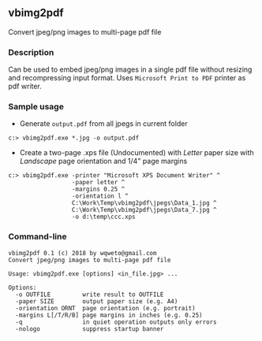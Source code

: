 ## vbimg2pdf
Convert jpeg/png images to multi-page pdf file

### Description

Can be used to embed jpeg/png images in a single pdf file without resizing and recompressing input format. Uses `Microsoft Print to PDF` printer as pdf writer.

### Sample usage

 - Generate `output.pdf` from all jpegs in current folder
```
c:> vbimg2pdf.exe *.jpg -o output.pdf
```
- Create a two-page .xps file (Undocumented) with *Letter* paper size with *Landscape* page orientation and 1/4" page margins
```
c:> vbimg2pdf.exe -printer "Microsoft XPS Document Writer" ^
                  -paper letter ^
                  -margins 0.25 ^
                  -orientation l ^
                  C:\Work\Temp\vbimg2pdf\jpegs\Data_1.jpg ^
                  C:\Work\Temp\vbimg2pdf\jpegs\Data_7.jpg ^
                  -o d:\temp\ccc.xps 
```

### Command-line
```
vbimg2pdf 0.1 (c) 2018 by wqweto@gmail.com
Convert jpeg/png images to multi-page pdf file

Usage: vbimg2pdf.exe [options] <in_file.jpg> ...

Options:
  -o OUTFILE         write result to OUTFILE
  -paper SIZE        output paper size (e.g. A4)
  -orientation ORNT  page orientation (e.g. portrait)
  -margins L[/T/R/B] page margins in inches (e.g. 0.25)
  -q                 in quiet operation outputs only errors
  -nologo            suppress startup banner
```
